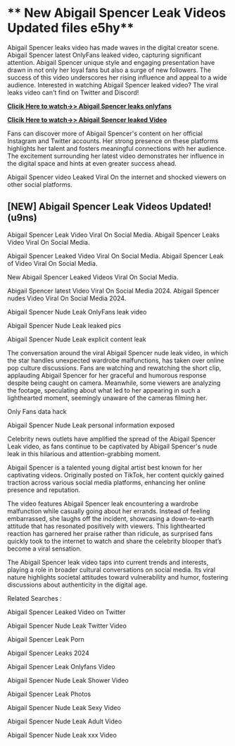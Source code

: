 
# ** New Abigail Spencer Leak Videos Updated files e5hy** #

  Abigail Spencer leaks video has made waves in the digital creator scene.  Abigail Spencer latest OnlyFans leaked video, capturing significant attention.  Abigail Spencer unique style and engaging presentation have drawn in not only her loyal fans but also a surge of new followers. The success of this video underscores her rising influence and appeal to a wide audience. Interested in watching Abigail Spencer leaked video? The viral leaks video can't find on Twitter and Discord!

**[Clicik Here to watch->>  Abigail Spencer leaks onlyfans ](http://xflirt.top)**

**[Clicik Here to watch->>  Abigail Spencer leaked Video](http://xflirt.top)**

Fans can discover more of Abigail Spencer's content on her official Instagram and Twitter accounts. Her strong presence on these platforms highlights her talent and fosters meaningful connections with her audience. The excitement surrounding her latest video demonstrates her influence in the digital space and hints at even greater success ahead.

  Abigail Spencer video Leaked Viral On the internet and shocked viewers on other social platforms.

## [NEW] Abigail Spencer Leak Videos Updated!  (u9ns) ##

  Abigail Spencer Leak Video Viral On Social Media.  Abigail Spencer Leaks Video Viral On Social Media.

  Abigail Spencer Leaked Video Viral On Social Media.  Abigail Spencer Leak of Video Viral On Social Media.

New Abigail Spencer Leaked Videos Viral On Social Media.

  Abigail Spencer latest Video Viral On Social Media 2024.  Abigail Spencer nudes Video Viral On Social Media 2024.

  Abigail Spencer Nude Leak OnlyFans leak video

  Abigail Spencer Nude Leak leaked pics

  Abigail Spencer Nude Leak explicit content leak

The conversation around the viral Abigail Spencer nude leak video, in which the star handles unexpected wardrobe malfunctions, has taken over online pop culture discussions. Fans are watching and rewatching the short clip, applauding Abigail Spencer for her graceful and humorous response despite being caught on camera. Meanwhile, some viewers are analyzing the footage, speculating about what led to her appearing in such a lighthearted moment, seemingly unaware of the cameras filming her.

Only Fans data hack

  Abigail Spencer Nude Leak personal information exposed

Celebrity news outlets have amplified the spread of the Abigail Spencer Leak video, as fans continue to be captivated by Abigail Spencer's nude leak in this hilarious and attention-grabbing moment.

  Abigail Spencer is a talented young digital artist best known for her captivating videos. Originally posted on TikTok, her content quickly gained traction across various social media platforms, enhancing her online presence and reputation.

The video features Abigail Spencer leak encountering a wardrobe malfunction while casually going about her errands. Instead of feeling embarrassed, she laughs off the incident, showcasing a down-to-earth attitude that has resonated positively with viewers. This lighthearted reaction has garnered her praise rather than ridicule, as surprised fans quickly took to the internet to watch and share the celebrity blooper that’s become a viral sensation.

The Abigail Spencer leak video taps into current trends and interests, playing a role in broader cultural conversations on social media. Its viral nature highlights societal attitudes toward vulnerability and humor, fostering discussions about authenticity in the digital age.

Related Searches :

  Abigail Spencer Leaked Video on Twitter

  Abigail Spencer Nude Leak Twitter Video

  Abigail Spencer Leak Porn

  Abigail Spencer Leaks 2024

  Abigail Spencer Leak Onlyfans Video

  Abigail Spencer Nude Leak Shower Video

  Abigail Spencer Leak Photos

  Abigail Spencer Nude Leak Sexy Video

  Abigail Spencer Nude Leak Adult Video

  Abigail Spencer Nude Leak xxx Video


